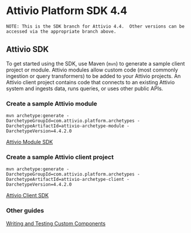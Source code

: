 # Attivio Platform SDK 4.4

```text
NOTE: This is the SDK branch for Attivio 4.4.  Other versions can be accessed via the appropriate branch above.
```

## Attivio SDK

To get started using the SDK, use Maven \(`mvn`\) to generate a sample client project or module. Attivio modules allow custom code \(most commonly ingestion or query transformers\) to be added to your Attivio projects. An Attivio client project contains code that connects to an existing Attivio system and ingests data, runs queries, or uses other public APIs.

### Create a sample Attivio module

```text
mvn archetype:generate -DarchetypeGroupId=com.attivio.platform.archetypes -DarchetypeArtifactId=attivio-archetype-module -DarchetypeVersion=4.4.2.0
```

[Attivio Module SDK](https://github.com/attivio/sdk/blob/4.4/attivio_module_sdk.md)

### Create a sample Attivio client project

```text
mvn archetype:generate -DarchetypeGroupId=com.attivio.platform.archetypes -DarchetypeArtifactId=attivio-archetype-client -DarchetypeVersion=4.4.2.0
```

[Attivio Client SDK](https://github.com/attivio/sdk/blob/4.4/attivio_client_sdk.md)

### Other guides

[Writing and Testing Custom Components](https://github.com/attivio/sdk/blob/4.4/writing_and_testing_components.md)

